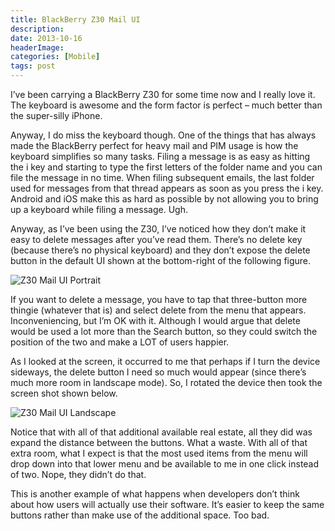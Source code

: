 ```yaml
---
title: BlackBerry Z30 Mail UI
description: 
date: 2013-10-16
headerImage: 
categories: [Mobile]
tags: post
---
```


I’ve been carrying a BlackBerry Z30 for some time now and I really love it. The keyboard is awesome and the form factor is perfect – much better than the super-silly iPhone.

Anyway, I do miss the keyboard though. One of the things that has always made the BlackBerry perfect for heavy mail and PIM usage is how the keyboard simplifies so many tasks. Filing a message is as easy as hitting the i key and starting to type the first letters of the folder name and you can file the message in no time. When filing subsequent emails, the last folder used for messages from that thread appears as soon as you press the i key. Android and iOS make this as hard as possible by not allowing you to bring up a keyboard while filing a message. Ugh.

Anyway, as I’ve been using the Z30, I’ve noticed how they don’t make it easy to delete messages after you’ve read them. There’s no delete key (because there’s no physical keyboard) and they don’t expose the delete button in the default UI shown at the bottom-right of the following figure.

![Z30 Mail UI Portrait](images/stories/2013/z30-mail-1.png "Z30 Mail UI Portrait")

If you want to delete a message, you have to tap that three-button more thingie (whatever that is) and select delete from the menu that appears. Inconveniencing, but I’m OK with it. Although I would argue that delete would be used a lot more than the Search button, so they could switch the position of the two and make a LOT of users happier.

As I looked at the screen, it occurred to me that perhaps if I turn the device sideways, the delete button I need so much would appear (since there’s much more room in landscape mode). So, I rotated the device then took the screen shot shown below.

![Z30 Mail UI Landscape](images/stories/2013/z30-mail-2.png "Z30 Mail UI Landscape")

Notice that with all of that additional available real estate, all they did was expand the distance between the buttons. What a waste. With all of that extra room, what I expect is that the most used items from the menu will drop down into that lower menu and be available to me in one click instead of two. Nope, they didn’t do that.

This is another example of what happens when developers don’t think about how users will actually use their software. It’s easier to keep the same buttons rather than make use of the additional space. Too bad.